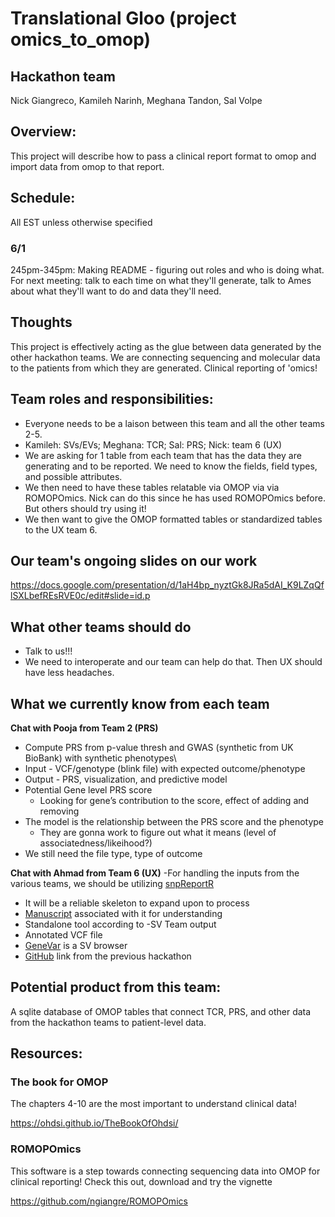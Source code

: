 # Translational Gloo (project omics_to_omop)

## Hackathon team

Nick Giangreco, Kamileh Narinh, Meghana Tandon, Sal Volpe

## Overview:

This project will describe how to pass a clinical report format to omop and import data from omop to that report.

## Schedule:

All EST unless otherwise specified

### 6/1

245pm-345pm: Making README - figuring out roles and who is doing what. For next meeting: talk to each time on what they'll generate, talk to Ames about what they'll want to do and data they'll need. 


## Thoughts

This project is effectively acting as the glue between data generated by the other hackathon teams. We are connecting sequencing and molecular data to the patients from which they are generated. Clinical reporting of 'omics!

## Team roles and responsibilities:

- Everyone needs to be a laison between this team and all the other teams 2-5.
- Kamileh: SVs/EVs; Meghana: TCR; Sal: PRS; Nick: team 6 (UX)
- We are asking for 1 table from each team that has the data they are generating and to be reported. We need to know the fields, field types, and possible attributes.
- We then need to have these tables relatable via OMOP via via ROMOPOmics. Nick can do this since he has used ROMOPOmics before. But others should try using it!
- We then want to give the OMOP formatted tables or standardized tables to the UX team 6.

## Our team's ongoing slides on our work

https://docs.google.com/presentation/d/1aH4bp_nyztGk8JRa5dAI_K9LZqQflSXLbefREsRVE0c/edit#slide=id.p

## What other teams should do

- Talk to us!!!
- We need to interoperate and our team can help do that. Then UX should have less headaches. 

## What we currently know from each team
**Chat with Pooja from Team 2 (PRS)**
- Compute PRS from p-value thresh and GWAS (synthetic from UK BioBank) with synthetic phenotypes\
- Input - VCF/genotype (blink file) with expected outcome/phenotype
- Output - PRS, visualization, and predictive model
- Potential Gene level PRS score
  - Looking for gene’s contribution to the score, effect of adding and removing
- The model is the relationship between the PRS score and the phenotype
  - They are gonna work to figure out what it means (level of associatedness/likeihood?)
- We still need the file type, type of outcome

**Chat with Ahmad from Team 6 (UX)**
-For handling the inputs from the various teams, we should be utilizing [snpReportR](https://github.com/collaborativebioinformatics/snpReportR)
  - It will be a reliable skeleton to expand upon to process
  - [Manuscript](https://docs.google.com/document/d/1UMY3YFjeoGHiFWqCg_AZAPXrnZbS4Z52qOeCrvCXWD0/) associated with it for understanding
  - Standalone tool according to 
-SV Team output
  - Annotated VCF file 
  - [GeneVar](https://jmonlong.shinyapps.io/GeneVar/) is a SV browser
  - [GitHub](https://github.com/collaborativebioinformatics/GeneVar) link from the previous hackathon

## Potential product from this team:

A sqlite database of OMOP tables that connect TCR, PRS, and other data from the hackathon teams to patient-level data. 

## Resources:

### The book for OMOP

The chapters 4-10 are the most important to understand clinical data!

https://ohdsi.github.io/TheBookOfOhdsi/

### ROMOPOmics

This software is a step towards connecting sequencing data into OMOP for clinical reporting! Check this out, download and try the vignette

https://github.com/ngiangre/ROMOPOmics
